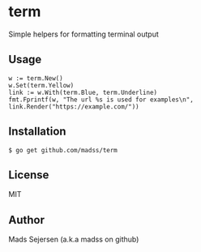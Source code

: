# term

Simple helpers for formatting terminal output

## Usage

```
w := term.New()
w.Set(term.Yellow)
link := w.With(term.Blue, term.Underline)
fmt.Fprintf(w, "The url %s is used for examples\n", link.Render("https://example.com/"))
```

## Installation

```
$ go get github.com/madss/term
```

## License

MIT

## Author

Mads Sejersen (a.k.a madss on github)
